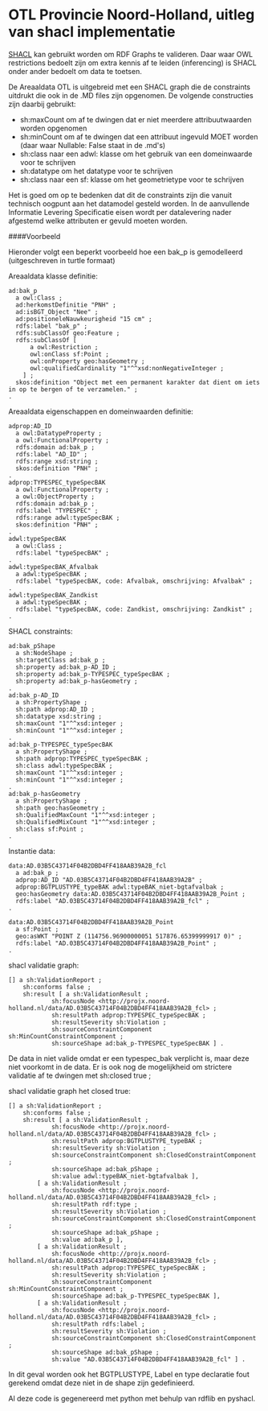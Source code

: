 # OTL Provincie Noord-Holland, uitleg van shacl implementatie

[SHACL](https://www.w3.org/TR/shacl/) kan gebruikt worden om RDF Graphs te valideren. Daar waar OWL restrictions bedoelt zijn om extra kennis af te leiden (inferencing)
is SHACL onder ander bedoelt om data te toetsen.

De Areaaldata OTL is uitgebreid met een SHACL graph die de constraints uitdrukt die ook in de .MD files zijn opgenomen.
De volgende constructies zijn daarbij gebruikt:
* sh:maxCount om af te dwingen dat er niet meerdere attribuutwaarden worden opgenomen
* sh:minCount om af te dwingen dat een attribuut ingevuld MOET worden (daar waar Nullable: False staat in de .md's)
* sh:class naar een adwl: klasse om het gebruik van een domeinwaarde voor te schrijven
* sh:datatype om het datatype voor te schrijven
* sh:class naar een sf: klasse om het geometrietype voor te schrijven 


Het is goed om op te bedenken dat dit de constraints zijn die vanuit technisch oogpunt aan het datamodel gesteld worden. In de aanvullende Informatie Levering Specificatie eisen
wordt per datalevering nader afgestemd welke attributen er gevuld moeten worden.

####Voorbeeld

Hieronder volgt een beperkt voorbeeld hoe een bak_p is gemodelleerd (uitgeschreven in turtle formaat)
 
Areaaldata klasse definitie:
```
ad:bak_p
  a owl:Class ;
  ad:herkomstDefinitie "PNH" ;
  ad:isBGT_Object "Nee" ;
  ad:positioneleNauwkeurigheid "15 cm" ;
  rdfs:label "bak_p" ;
  rdfs:subClassOf geo:Feature ;
  rdfs:subClassOf [
      a owl:Restriction ;
      owl:onClass sf:Point ;
      owl:onProperty geo:hasGeometry ;
      owl:qualifiedCardinality "1"^^xsd:nonNegativeInteger ;
    ] ;
  skos:definition "Object met een permanent karakter dat dient om iets in op te bergen of te verzamelen." ;
.
``` 
Areaaldata eigenschappen en domeinwaarden definitie:    
```
adprop:AD_ID
  a owl:DatatypeProperty ;
  a owl:FunctionalProperty ;
  rdfs:domain ad:bak_p ;
  rdfs:label "AD_ID" ;
  rdfs:range xsd:string ;
  skos:definition "PNH" ;
.
adprop:TYPESPEC_typeSpecBAK
  a owl:FunctionalProperty ;
  a owl:ObjectProperty ;
  rdfs:domain ad:bak_p ;
  rdfs:label "TYPESPEC" ;
  rdfs:range adwl:typeSpecBAK ;
  skos:definition "PNH" ;
.
adwl:typeSpecBAK
  a owl:Class ;
  rdfs:label "typeSpecBAK" ;
.
adwl:typeSpecBAK_Afvalbak
  a adwl:typeSpecBAK ;
  rdfs:label "typeSpecBAK, code: Afvalbak, omschrijving: Afvalbak" ;
.
adwl:typeSpecBAK_Zandkist
  a adwl:typeSpecBAK ;
  rdfs:label "typeSpecBAK, code: Zandkist, omschrijving: Zandkist" ;
.
```
SHACL constraints:
```
ad:bak_pShape
  a sh:NodeShape ;
  sh:targetClass ad:bak_p ;
  sh:property ad:bak_p-AD_ID ;
  sh:property ad:bak_p-TYPESPEC_typeSpecBAK ;
  sh:property ad:bak_p-hasGeometry ;
.
ad:bak_p-AD_ID
  a sh:PropertyShape ;
  sh:path adprop:AD_ID ;
  sh:datatype xsd:string ;
  sh:maxCount "1"^^xsd:integer ;
  sh:minCount "1"^^xsd:integer ;
.
ad:bak_p-TYPESPEC_typeSpecBAK
  a sh:PropertyShape ;
  sh:path adprop:TYPESPEC_typeSpecBAK ;
  sh:class adwl:typeSpecBAK ;
  sh:maxCount "1"^^xsd:integer ;
  sh:minCount "1"^^xsd:integer ;
.
ad:bak_p-hasGeometry
  a sh:PropertyShape ;
  sh:path geo:hasGeometry ;
  sh:QualifiedMaxCount "1"^^xsd:integer ;
  sh:QualifiedMixCount "1"^^xsd:integer ;
  sh:class sf:Point ;
.
```
Instantie data:
```turtle
data:AD.03B5C43714F04B2DBD4FF418AAB39A2B_fcl
  a ad:bak_p ;
  adprop:AD_ID "AD.03B5C43714F04B2DBD4FF418AAB39A2B" ;
  adprop:BGTPLUSTYPE_typeBAK adwl:typeBAK_niet-bgtafvalbak ;
  geo:hasGeometry data:AD.03B5C43714F04B2DBD4FF418AAB39A2B_Point ;
  rdfs:label "AD.03B5C43714F04B2DBD4FF418AAB39A2B_fcl" ;
.

data:AD.03B5C43714F04B2DBD4FF418AAB39A2B_Point
  a sf:Point ;
  geo:asWKT "POINT Z (114756.96900000051 517876.65399999917 0)" ;
  rdfs:label "AD.03B5C43714F04B2DBD4FF418AAB39A2B_Point" ;
.
```
shacl validatie graph:
```
[] a sh:ValidationReport ;
    sh:conforms false ;
    sh:result [ a sh:ValidationResult ;
            sh:focusNode <http://projx.noord-holland.nl/data/AD.03B5C43714F04B2DBD4FF418AAB39A2B_fcl> ;
            sh:resultPath adprop:TYPESPEC_typeSpecBAK ;
            sh:resultSeverity sh:Violation ;
            sh:sourceConstraintComponent sh:MinCountConstraintComponent ;
            sh:sourceShape ad:bak_p-TYPESPEC_typeSpecBAK ] .
```
De data in niet valide omdat er een typespec_bak verplicht is, maar deze niet voorkomt in de data.
Er is ook nog de mogelijkheid om strictere validatie af te dwingen met sh:closed true ;

shacl validatie graph het closed true:
```
[] a sh:ValidationReport ;
    sh:conforms false ;
    sh:result [ a sh:ValidationResult ;
            sh:focusNode <http://projx.noord-holland.nl/data/AD.03B5C43714F04B2DBD4FF418AAB39A2B_fcl> ;
            sh:resultPath adprop:BGTPLUSTYPE_typeBAK ;
            sh:resultSeverity sh:Violation ;
            sh:sourceConstraintComponent sh:ClosedConstraintComponent ;
            sh:sourceShape ad:bak_pShape ;
            sh:value adwl:typeBAK_niet-bgtafvalbak ],
        [ a sh:ValidationResult ;
            sh:focusNode <http://projx.noord-holland.nl/data/AD.03B5C43714F04B2DBD4FF418AAB39A2B_fcl> ;
            sh:resultPath rdf:type ;
            sh:resultSeverity sh:Violation ;
            sh:sourceConstraintComponent sh:ClosedConstraintComponent ;
            sh:sourceShape ad:bak_pShape ;
            sh:value ad:bak_p ],
        [ a sh:ValidationResult ;
            sh:focusNode <http://projx.noord-holland.nl/data/AD.03B5C43714F04B2DBD4FF418AAB39A2B_fcl> ;
            sh:resultPath adprop:TYPESPEC_typeSpecBAK ;
            sh:resultSeverity sh:Violation ;
            sh:sourceConstraintComponent sh:MinCountConstraintComponent ;
            sh:sourceShape ad:bak_p-TYPESPEC_typeSpecBAK ],
        [ a sh:ValidationResult ;
            sh:focusNode <http://projx.noord-holland.nl/data/AD.03B5C43714F04B2DBD4FF418AAB39A2B_fcl> ;
            sh:resultPath rdfs:label ;
            sh:resultSeverity sh:Violation ;
            sh:sourceConstraintComponent sh:ClosedConstraintComponent ;
            sh:sourceShape ad:bak_pShape ;
            sh:value "AD.03B5C43714F04B2DBD4FF418AAB39A2B_fcl" ] .
```
In dit geval worden ook het BGTPLUSTYPE, Label en type declaratie fout gerekend omdat deze niet in de shape zijn gedefinieerd.

Al deze code is gegenereerd met python met behulp van rdflib en pyshacl. 